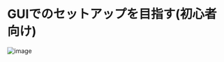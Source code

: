 # GUIでのセットアップを目指す(初心者向け)

![image](https://user-images.githubusercontent.com/51439199/129349673-a0ebd82b-22e0-4f61-a002-55e78c9ae404.png)


